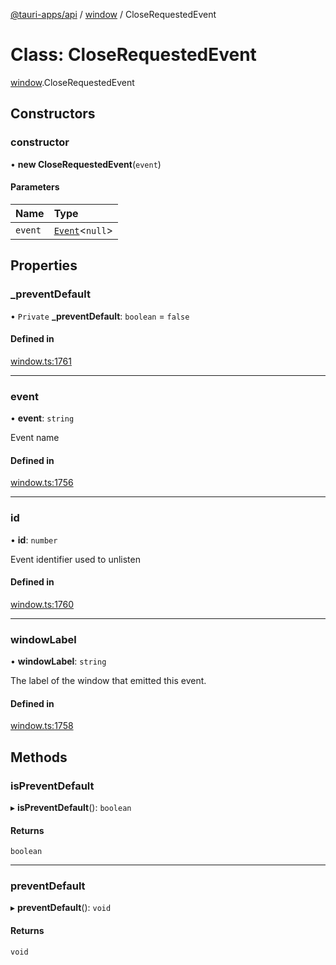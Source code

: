 [@tauri-apps/api](../README.md) / [window](../modules/window.md) / CloseRequestedEvent

# Class: CloseRequestedEvent

[window](../modules/window.md).CloseRequestedEvent

## Constructors

### constructor

• **new CloseRequestedEvent**(`event`)

#### Parameters

| Name | Type |
| :------ | :------ |
| `event` | [`Event`](../interfaces/event.Event.md)<``null``\> |

## Properties

### \_preventDefault

• `Private` **\_preventDefault**: `boolean` = `false`

#### Defined in

[window.ts:1761](https://github.com/tauri-apps/tauri/blob/7bbf167/tooling/api/src/window.ts#L1761)

___

### event

• **event**: `string`

Event name

#### Defined in

[window.ts:1756](https://github.com/tauri-apps/tauri/blob/7bbf167/tooling/api/src/window.ts#L1756)

___

### id

• **id**: `number`

Event identifier used to unlisten

#### Defined in

[window.ts:1760](https://github.com/tauri-apps/tauri/blob/7bbf167/tooling/api/src/window.ts#L1760)

___

### windowLabel

• **windowLabel**: `string`

The label of the window that emitted this event.

#### Defined in

[window.ts:1758](https://github.com/tauri-apps/tauri/blob/7bbf167/tooling/api/src/window.ts#L1758)

## Methods

### isPreventDefault

▸ **isPreventDefault**(): `boolean`

#### Returns

`boolean`

___

### preventDefault

▸ **preventDefault**(): `void`

#### Returns

`void`
